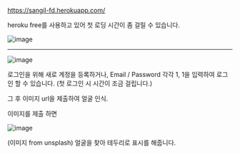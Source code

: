 https://sangil-fd.herokuapp.com/

heroku free를 사용하고 있어 첫 로딩 시간이 좀 걸릴 수 있습니다.

![image](https://user-images.githubusercontent.com/35569652/53177043-a8d05100-3632-11e9-8ab9-d40f03cd511c.png)

---
![image](https://user-images.githubusercontent.com/35569652/53177186-e92fcf00-3632-11e9-9efc-f538e7cea859.png)

로그인을 위해 새로 계정을 등록하거나, Email / Password 각각 1, 1을 입력하여 로그인 할 수 있습니다.
(첫 로그인 시 시간이 조금 걸립니다.)

그 후 이미지 url을 제출하여 얼굴 인식.

이미지를 제출 하면 

![image](https://user-images.githubusercontent.com/35569652/53728051-11ca8b00-3eb5-11e9-88fd-d699d0c7bd19.png)

(이미지 from unsplash)
얼굴을 찾아 테두리로 표시를 해줍니다.
